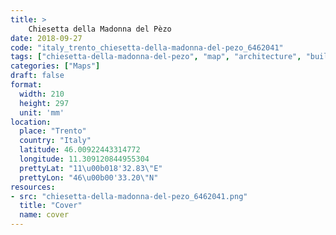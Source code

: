 ```yaml
---
title: > 
    Chiesetta della Madonna del Pèzo
date: 2018-09-27
code: "italy_trento_chiesetta-della-madonna-del-pezo_6462041"
tags: ["chiesetta-della-madonna-del-pezo", "map", "architecture", "buildings", "Trento", "Italy"]
categories: ["Maps"]
draft: false
format:
  width: 210
  height: 297
  unit: 'mm'
location:
  place: "Trento"
  country: "Italy"
  latitude: 46.00922443314772
  longitude: 11.309120844955304
  prettyLat: "11\u00b018'32.83\"E"
  prettyLon: "46\u00b00'33.20\"N"
resources:
- src: "chiesetta-della-madonna-del-pezo_6462041.png"
  title: "Cover"
  name: cover
---
```

